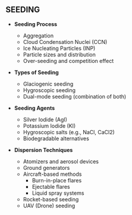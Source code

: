 ## SEEDING

- **Seeding Process**
  - Aggregation
  - Cloud Condensation Nuclei (CCN)
  - Ice Nucleating Particles (INP)
  - Particle sizes and distribution
  - Over-seeding and competition effect

- **Types of Seeding**
  - Glaciogenic seeding
  - Hygroscopic seeding
  - Dual-mode seeding (combination of both)

- **Seeding Agents**
  - Silver Iodide (AgI)
  - Potassium Iodide (KI)
  - Hygroscopic salts (e.g., NaCl, CaCl2)
  - Biodegradable alternatives

- **Dispersion Techniques**
  - Atomizers and aerosol devices
  - Ground generators
  - Aircraft-based methods
    - Burn-in-place flares
    - Ejectable flares
    - Liquid spray systems
  - Rocket-based seeding
  - UAV (Drone) seeding
